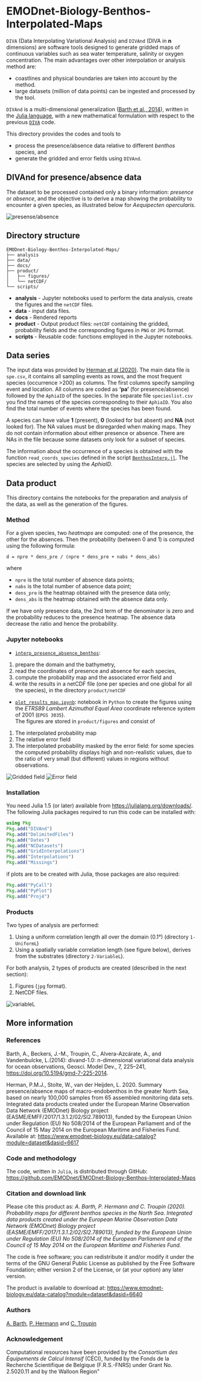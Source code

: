 # EMODnet-Biology-Benthos-Interpolated-Maps

`DIVA` (Data Interpolating Variational Analysis) and `DIVAnd` (DIVA in __n__ dimensions) are software tools designed to generate gridded maps of continuous variables such as sea water temperature, salinity or oxygen concentration. The main advantages over other interpolation or analysis method are:
* coastlines and physical boundaries are taken into account by the method.
* large datasets (million of data points) can be ingested and processed by the tool.

`DIVAnd` is a multi-dimensional generalization ([Barth et al., 2014](https://dx.doi.org/10.5194/gmd-7-225-2014)), written in the [Julia language](https://julialang.org/), with a new mathematical formulation with respect to the previous [`DIVA`](https://github.com/gher-ulg/DIVA) code.

This directory provides the codes and tools to
- process the presence/absence data relative to different _benthos_ species, and
- generate the gridded and error fields using `DIVAnd`.

## DIVAnd for presence/absence data

The dataset to be processed contained only a binary information: _presence_ or _absence_, and the objective is to derive a map showing the probability to encounter a given species, as illustrated below for _Aequipecten opercularis_.

![presense/absence](product/figures/1-UniformL/data/Aequipecten_opercularis_data.jpg)


## Directory structure

```
EMODnet-Biology-Benthos-Interpolated-Maps/
├── analysis
├── data/
├── docs/
├── product/
│   ├── figures/
│   └── netCDF/
└── scripts/
```

* **analysis** - Jupyter notebooks used to perform the data analysis, create the figures and the `netCDF` files.
* **data** - input data files.
* **docs** - Rendered reports
* **product** - Output product files: `netCDF` containing the gridded, probability fields and the corresponding figures in `PNG` or `JPG` format.
* **scripts** - Reusable code: functions employed in the Jupyter notebooks.

## Data series

The input data was provided by [Herman et al (2020)](https://www.emodnet-biology.eu/data-catalog?module=dataset&dasid=6617). The main data file is `spe.csv`, it contains all sampling events as rows, and the most frequent species (occurrence >200) as columns. The first columns specify sampling event and location. All columns are coded as __‘pa’__ (for presence/absence) followed by the `AphiaID` of the species. In the separate file `specieslist.csv` you find the names of the species corresponding to their `AphiaID`. You also find the total number of events where the species has been found.

A species can have value __1__ (present), __0__ (looked for but absent) and __NA__ (not looked for). The NA values must be disregarded when making maps. They do not contain information about either presence or absence. There are NAs in the file because some datasets only look for a subset of species.

The information about the occurrence of a species is obtained with the function
`read_coords_species` defined in the script  [`BenthosInterp.jl`](scripts/BenthosInterp.jl). The species are selected by using the _AphiaID_.

## Data product

This directory contains the notebooks for the preparation and analysis of the data, as well as the generation of the figures.

### Method

For a given species, two _heatmaps_ are computed: one of the presence, the other
for the absences. Then the probability (between 0 and 1) is computed using the
following formula:  
```
d = npre * dens_pre / (npre * dens_pre + nabs * dens_abs)
```
where
* `npre` is the total number of absence data points;
* `nabs` is the total number of absence data point;
* `dens_pre` is the heatmap obtained with the presence data only;
* `dens_abs` is the heatmap obtained with the absence data only.

If we have only presence data, the 2nd term of the denominator is zero and
the probability reduces to the presence heatmap.
The absence data decrease the ratio and hence the probability.

### Jupyter notebooks

* [`interp_presence_absence_benthos`](analysis/interp_presence_absence_benthos.ipynb):

1. prepare the domain and the bathymetry,
2. read the coordinates of presence and absence for each species,
3. compute the probability map and the associated error field and
4. write the results in a netCDF file (one per species and one global for all
   the species), in the directory `product/netCDF`

* [`plot_results_map.ipynb`](analysis/plot_results_map.ipynb): notebook in `Python` to create the figures using the _ETRS89 Lambert Azimuthal Equal Area_ coordinate reference system of 2001 (`EPGS 3035`).     
  The figures are stored in `product/figures` and consist of

1. The interpolated probability map
2. The relative error field
3. The interpolated probability masked by the error field: for some species the
   computed probability displays high and non-realistic values, due to the ratio of very small (but different) values in regions without observations.

![Gridded field](product/figures/1-UniformL/Aequipecten_opercularis_density.jpg)
![Error field](product/figures/1-UniformL/Aequipecten_opercularis_error.jpg)

### Installation

You need Julia 1.5 (or later) available from https://julialang.org/downloads/.
The following Julia packages required to run this code can be installed with:

```julia
using Pkg
Pkg.add("DIVAnd")
Pkg.add("DelimitedFiles")
Pkg.add("Dates")
Pkg.add("NCDatasets")
Pkg.add("GridInterpolations")
Pkg.add("Interpolations")
Pkg.add("Missings")
```

if plots are to be created with Julia, those packages are also required:

```julia
Pkg.add("PyCall")
Pkg.add("PyPlot")
Pkg.add("Proj4")
```

### Products

Two types of analysis are performed:
1. Using a uniform correlation length all over the domain (0.1°) (directory `1-UniformL`)
2. Using a spatially variable correlation length (see figure below), derives from the substrates (directory `2-VariableL`).

For both analysis, 2 types of products are created (described in the next section):
1. Figures (`jpg` format).
2. NetCDF files.

![variableL](product/figures/variableL.jpg)

## More information

### References

Barth, A., Beckers, J.-M., Troupin, C., Alvera-Azcárate, A., and Vandenbulcke, L.(2014): divand-1.0: *n*-dimensional variational data analysis for ocean observations, Geosci. Model Dev.,  7, 225–241, https://doi.org/10.5194/gmd-7-225-2014.    

Herman, P.M.J., Stolte, W., van der Heijden, L. 2020. Summary  presence/absence maps of macro-endobenthos in the greater North Sea,  based on nearly 100,000 samples from 65 assembled monitoring data sets.  Integrated data products created under the European Marine Observation  Data Network (EMODnet) Biology project  (EASME/EMFF/2017/1.3.1.2/02/SI2.789013), funded by the European Union  under Regulation (EU) No 508/2014 of the European Parliament and of the  Council of 15 May 2014 on the European Maritime and Fisheries Fund. Available at: https://www.emodnet-biology.eu/data-catalog?module=dataset&dasid=6617

### Code and methodology

The code, written in `Julia`, is distributed through GitHub:
https://github.com/EMODnet/EMODnet-Biology-Benthos-Interpolated-Maps

### Citation and download link

Please cite this product as:
*A. Barth, P. Hermann and C. Troupin (2020). Probability maps
for different benthos species in the North Sea. Integrated data products created under the European Marine Observation Data Network (EMODnet) Biology project (EASME/EMFF/2017/1.3.1.2/02/SI2.789013), funded by the European Union under Regulation (EU) No 508/2014 of the European Parliament and of the Council of 15 May 2014 on the European Maritime and Fisheries Fund.*

The code is free software; you can redistribute it and/or modify it under the terms of the GNU General Public License as published by the Free Software Foundation; either version 2 of the License, or (at your option) any later version.

The product is available to download at: https://www.emodnet-biology.eu/data-catalog?module=dataset&dasid=6640

### Authors

[A. Barth](https://www.emodnet-biology.eu/data-catalog?module=person&persid=5344), [P. Hermann](https://www.emodnet-biology.eu/data-catalog?module=person&persid=79) and [C. Troupin](https://www.emodnet-biology.eu/data-catalog?module=person&persid=19092)

### Acknowledgement
Computational resources have been provided by the *Consortium des Équipements de Calcul Intensif* (CÉCI), funded by the Fonds de la Recherche Scientifique de Belgique (F.R.S.-FNRS) under Grant No. 2.5020.11 and by the Walloon Region"
